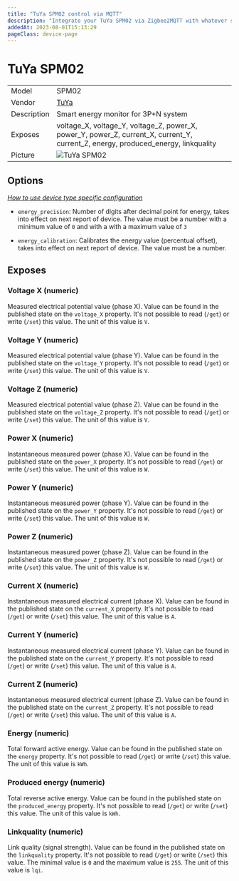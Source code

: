 ```yaml
---
title: "TuYa SPM02 control via MQTT"
description: "Integrate your TuYa SPM02 via Zigbee2MQTT with whatever smart home infrastructure you are using without the vendor's bridge or gateway."
addedAt: 2023-08-01T15:13:29
pageClass: device-page
---
```


<!-- !!!! -->
<!-- ATTENTION: This file is auto-generated through docgen! -->
<!-- You can only edit the "Notes"-Section between the two comment lines "Notes BEGIN" and "Notes END". -->
<!-- Do not use h1 or h2 heading within "## Notes"-Section. -->
<!-- !!!! -->

# TuYa SPM02

|     |     |
|-----|-----|
| Model | SPM02  |
| Vendor  | [TuYa](/supported-devices/#v=TuYa)  |
| Description | Smart energy monitor for 3P+N system |
| Exposes | voltage_X, voltage_Y, voltage_Z, power_X, power_Y, power_Z, current_X, current_Y, current_Z, energy, produced_energy, linkquality |
| Picture | ![TuYa SPM02](https://www.zigbee2mqtt.io/images/devices/SPM02.jpg) |


<!-- Notes BEGIN: You can edit here. Add "## Notes" headline if not already present. -->


<!-- Notes END: Do not edit below this line -->



## Options
*[How to use device type specific configuration](../guide/configuration/devices-groups.md#specific-device-options)*

* `energy_precision`: Number of digits after decimal point for energy, takes into effect on next report of device. The value must be a number with a minimum value of `0` and with a with a maximum value of `3`

* `energy_calibration`: Calibrates the energy value (percentual offset), takes into effect on next report of device. The value must be a number.


## Exposes

### Voltage X (numeric)
Measured electrical potential value (phase X).
Value can be found in the published state on the `voltage_X` property.
It's not possible to read (`/get`) or write (`/set`) this value.
The unit of this value is `V`.

### Voltage Y (numeric)
Measured electrical potential value (phase Y).
Value can be found in the published state on the `voltage_Y` property.
It's not possible to read (`/get`) or write (`/set`) this value.
The unit of this value is `V`.

### Voltage Z (numeric)
Measured electrical potential value (phase Z).
Value can be found in the published state on the `voltage_Z` property.
It's not possible to read (`/get`) or write (`/set`) this value.
The unit of this value is `V`.

### Power X (numeric)
Instantaneous measured power (phase X).
Value can be found in the published state on the `power_X` property.
It's not possible to read (`/get`) or write (`/set`) this value.
The unit of this value is `W`.

### Power Y (numeric)
Instantaneous measured power (phase Y).
Value can be found in the published state on the `power_Y` property.
It's not possible to read (`/get`) or write (`/set`) this value.
The unit of this value is `W`.

### Power Z (numeric)
Instantaneous measured power (phase Z).
Value can be found in the published state on the `power_Z` property.
It's not possible to read (`/get`) or write (`/set`) this value.
The unit of this value is `W`.

### Current X (numeric)
Instantaneous measured electrical current (phase X).
Value can be found in the published state on the `current_X` property.
It's not possible to read (`/get`) or write (`/set`) this value.
The unit of this value is `A`.

### Current Y (numeric)
Instantaneous measured electrical current (phase Y).
Value can be found in the published state on the `current_Y` property.
It's not possible to read (`/get`) or write (`/set`) this value.
The unit of this value is `A`.

### Current Z (numeric)
Instantaneous measured electrical current (phase Z).
Value can be found in the published state on the `current_Z` property.
It's not possible to read (`/get`) or write (`/set`) this value.
The unit of this value is `A`.

### Energy (numeric)
Total forward active energy.
Value can be found in the published state on the `energy` property.
It's not possible to read (`/get`) or write (`/set`) this value.
The unit of this value is `kWh`.

### Produced energy (numeric)
Total reverse active energy.
Value can be found in the published state on the `produced_energy` property.
It's not possible to read (`/get`) or write (`/set`) this value.
The unit of this value is `kWh`.

### Linkquality (numeric)
Link quality (signal strength).
Value can be found in the published state on the `linkquality` property.
It's not possible to read (`/get`) or write (`/set`) this value.
The minimal value is `0` and the maximum value is `255`.
The unit of this value is `lqi`.

